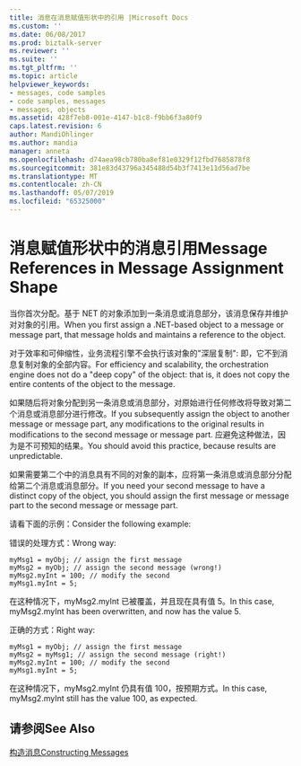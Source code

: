 ```yaml
---
title: 消息在消息赋值形状中的引用 |Microsoft Docs
ms.custom: ''
ms.date: 06/08/2017
ms.prod: biztalk-server
ms.reviewer: ''
ms.suite: ''
ms.tgt_pltfrm: ''
ms.topic: article
helpviewer_keywords:
- messages, code samples
- code samples, messages
- messages, objects
ms.assetid: 428f7eb8-001e-4147-b1c8-f9bb6f3a80f9
caps.latest.revision: 6
author: MandiOhlinger
ms.author: mandia
manager: anneta
ms.openlocfilehash: d74aea98cb780ba8ef81e0329f12fbd7685878f8
ms.sourcegitcommit: 381e83d43796a345488d54b3f7413e11d56ad7be
ms.translationtype: MT
ms.contentlocale: zh-CN
ms.lasthandoff: 05/07/2019
ms.locfileid: "65325000"
---
```

# <a name="message-references-in-message-assignment-shape"></a><span data-ttu-id="c1159-102">消息赋值形状中的消息引用</span><span class="sxs-lookup"><span data-stu-id="c1159-102">Message References in Message Assignment Shape</span></span>
<span data-ttu-id="c1159-103">当你首次分配。基于 NET 的对象添加到一条消息或消息部分，该消息保存并维护对对象的引用。</span><span class="sxs-lookup"><span data-stu-id="c1159-103">When you first assign a .NET-based object to a message or message part, that message holds and maintains a reference to the object.</span></span>  
  
 <span data-ttu-id="c1159-104">对于效率和可伸缩性，业务流程引擎不会执行该对象的"深层复制": 即，它不到消息复制对象的全部内容。</span><span class="sxs-lookup"><span data-stu-id="c1159-104">For efficiency and scalability, the orchestration engine does not do a "deep copy" of the object: that is, it does not copy the entire contents of the object to the message.</span></span>  
  
 <span data-ttu-id="c1159-105">如果随后将对象分配到另一条消息或消息部分，对原始进行任何修改将导致对第二个消息或消息部分进行修改。</span><span class="sxs-lookup"><span data-stu-id="c1159-105">If you subsequently assign the object to another message or message part, any modifications to the original results in modifications to the second message or message part.</span></span> <span data-ttu-id="c1159-106">应避免这种做法，因为是不可预知的结果。</span><span class="sxs-lookup"><span data-stu-id="c1159-106">You should avoid this practice, because results are unpredictable.</span></span>  
  
 <span data-ttu-id="c1159-107">如果需要第二个中的消息具有不同的对象的副本，应将第一条消息或消息部分分配给第二个消息或消息部分。</span><span class="sxs-lookup"><span data-stu-id="c1159-107">If you need your second message to have a distinct copy of the object, you should assign the first message or message part to the second message or message part.</span></span>  
  
 <span data-ttu-id="c1159-108">请看下面的示例：</span><span class="sxs-lookup"><span data-stu-id="c1159-108">Consider the following example:</span></span>  
  
 <span data-ttu-id="c1159-109">错误的处理方式：</span><span class="sxs-lookup"><span data-stu-id="c1159-109">Wrong way:</span></span>  
  
```  
myMsg1 = myObj; // assign the first message  
myMsg2 = myObj; // assign the second message (wrong!)  
myMsg2.myInt = 100; // modify the second  
myMsg1.myInt = 5;  
```  
  
 <span data-ttu-id="c1159-110">在这种情况下，myMsg2.myInt 已被覆盖，并且现在具有值 5。</span><span class="sxs-lookup"><span data-stu-id="c1159-110">In this case, myMsg2.myInt has been overwritten, and now has the value 5.</span></span>  
  
 <span data-ttu-id="c1159-111">正确的方式：</span><span class="sxs-lookup"><span data-stu-id="c1159-111">Right way:</span></span>  
  
```  
myMsg1 = myObj; // assign the first message  
myMsg2 = myMsg1; // assign the second message (right!)  
myMsg2.myInt = 100; // modify the second  
myMsg1.myInt = 5;  
```  
  
 <span data-ttu-id="c1159-112">在这种情况下，myMsg2.myInt 仍具有值 100，按预期方式。</span><span class="sxs-lookup"><span data-stu-id="c1159-112">In this case, myMsg2.myInt still has the value 100, as expected.</span></span>  
  
## <a name="see-also"></a><span data-ttu-id="c1159-113">请参阅</span><span class="sxs-lookup"><span data-stu-id="c1159-113">See Also</span></span>  
 [<span data-ttu-id="c1159-114">构造消息</span><span class="sxs-lookup"><span data-stu-id="c1159-114">Constructing Messages</span></span>](../core/constructing-messages.md)